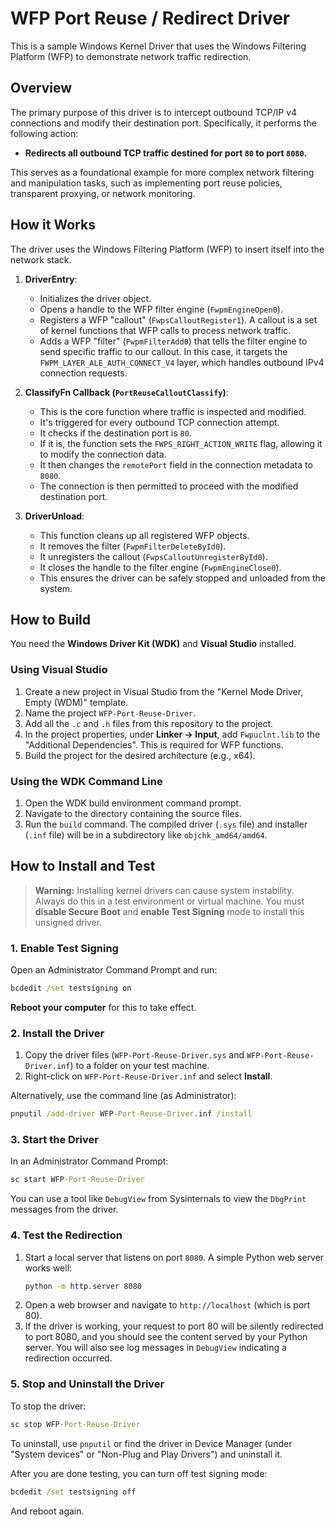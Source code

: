 # WFP Port Reuse / Redirect Driver

This is a sample Windows Kernel Driver that uses the Windows Filtering Platform (WFP) to demonstrate network traffic redirection.

## Overview

The primary purpose of this driver is to intercept outbound TCP/IP v4 connections and modify their destination port. Specifically, it performs the following action:

- **Redirects all outbound TCP traffic destined for port `80` to port `8080`.**

This serves as a foundational example for more complex network filtering and manipulation tasks, such as implementing port reuse policies, transparent proxying, or network monitoring.

## How it Works

The driver uses the Windows Filtering Platform (WFP) to insert itself into the network stack.

1.  **DriverEntry**:
    -   Initializes the driver object.
    -   Opens a handle to the WFP filter engine (`FwpmEngineOpen0`).
    -   Registers a WFP "callout" (`FwpsCalloutRegister1`). A callout is a set of kernel functions that WFP calls to process network traffic.
    -   Adds a WFP "filter" (`FwpmFilterAdd0`) that tells the filter engine to send specific traffic to our callout. In this case, it targets the `FWPM_LAYER_ALE_AUTH_CONNECT_V4` layer, which handles outbound IPv4 connection requests.

2.  **ClassifyFn Callback (`PortReuseCalloutClassify`)**:
    -   This is the core function where traffic is inspected and modified.
    -   It's triggered for every outbound TCP connection attempt.
    -   It checks if the destination port is `80`.
    -   If it is, the function sets the `FWPS_RIGHT_ACTION_WRITE` flag, allowing it to modify the connection data.
    -   It then changes the `remotePort` field in the connection metadata to `8080`.
    -   The connection is then permitted to proceed with the modified destination port.

3.  **DriverUnload**:
    -   This function cleans up all registered WFP objects.
    -   It removes the filter (`FwpmFilterDeleteById0`).
    -   It unregisters the callout (`FwpsCalloutUnregisterById0`).
    -   It closes the handle to the filter engine (`FwpmEngineClose0`).
    -   This ensures the driver can be safely stopped and unloaded from the system.

## How to Build

You need the **Windows Driver Kit (WDK)** and **Visual Studio** installed.

### Using Visual Studio

1.  Create a new project in Visual Studio from the "Kernel Mode Driver, Empty (WDM)" template.
2.  Name the project `WFP-Port-Reuse-Driver`.
3.  Add all the `.c` and `.h` files from this repository to the project.
4.  In the project properties, under **Linker -> Input**, add `Fwpuclnt.lib` to the "Additional Dependencies". This is required for WFP functions.
5.  Build the project for the desired architecture (e.g., x64).

### Using the WDK Command Line

1.  Open the WDK build environment command prompt.
2.  Navigate to the directory containing the source files.
3.  Run the `build` command. The compiled driver (`.sys` file) and installer (`.inf` file) will be in a subdirectory like `objchk_amd64/amd64`.

## How to Install and Test

> **Warning:** Installing kernel drivers can cause system instability. Always do this in a test environment or virtual machine. You must **disable Secure Boot** and **enable Test Signing** mode to install this unsigned driver.

### 1. Enable Test Signing

Open an Administrator Command Prompt and run:

```cmd
bcdedit /set testsigning on
```

**Reboot your computer** for this to take effect.

### 2. Install the Driver

1.  Copy the driver files (`WFP-Port-Reuse-Driver.sys` and `WFP-Port-Reuse-Driver.inf`) to a folder on your test machine.
2.  Right-click on `WFP-Port-Reuse-Driver.inf` and select **Install**.

Alternatively, use the command line (as Administrator):

```cmd
pnputil /add-driver WFP-Port-Reuse-Driver.inf /install
```

### 3. Start the Driver

In an Administrator Command Prompt:

```cmd
sc start WFP-Port-Reuse-Driver
```

You can use a tool like `DebugView` from Sysinternals to view the `DbgPrint` messages from the driver.

### 4. Test the Redirection

1.  Start a local server that listens on port `8080`. A simple Python web server works well:
    ```sh
    python -m http.server 8080
    ```
2.  Open a web browser and navigate to `http://localhost` (which is port 80).
3.  If the driver is working, your request to port 80 will be silently redirected to port 8080, and you should see the content served by your Python server. You will also see log messages in `DebugView` indicating a redirection occurred.

### 5. Stop and Uninstall the Driver

To stop the driver:

```cmd
sc stop WFP-Port-Reuse-Driver
```

To uninstall, use `pnputil` or find the driver in Device Manager (under "System devices" or "Non-Plug and Play Drivers") and uninstall it.

After you are done testing, you can turn off test signing mode:

```cmd
bcdedit /set testsigning off
```

And reboot again.
